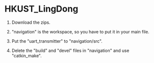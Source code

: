 # HKUST_LingDong
1. Download the zips. 

2. "navigation" is the workspace, so you have to put it in your main file.

3. Put the "uart_transmitter" to "navigation/src".

4. Delete the "build" and "devel" files in "navigation" and use "catkin_make".

